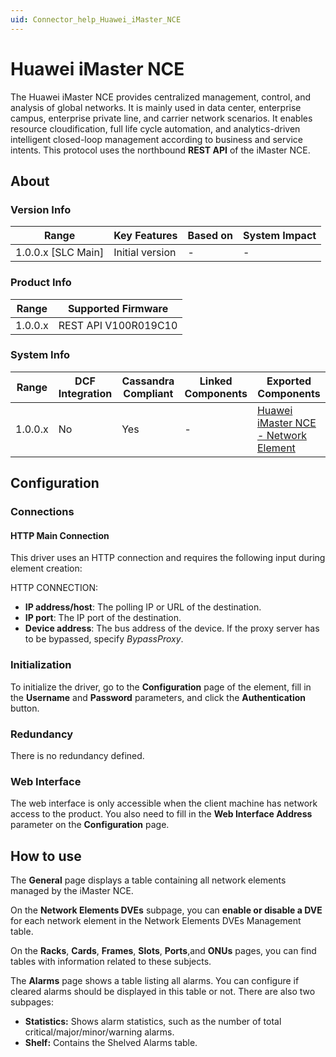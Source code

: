 ```yaml
---
uid: Connector_help_Huawei_iMaster_NCE
---
```


# Huawei iMaster NCE

The Huawei iMaster NCE provides centralized management, control, and analysis of global networks. It is mainly used in data center, enterprise campus, enterprise private line, and carrier network scenarios. It enables resource cloudification, full life cycle automation, and analytics-driven intelligent closed-loop management according to business and service intents. This protocol uses the northbound **REST API** of the iMaster NCE.

## About

### Version Info

| **Range**            | **Key Features** | **Based on** | **System Impact** |
|----------------------|------------------|--------------|-------------------|
| 1.0.0.x \[SLC Main\] | Initial version  | \-           | \-                |

### Product Info

| **Range** | **Supported Firmware** |
|-----------|------------------------|
| 1.0.0.x   | REST API V100R019C10   |

### System Info

| **Range** | **DCF Integration** | **Cassandra Compliant** | **Linked Components** | **Exported Components**                                                                                    |
|-----------|---------------------|-------------------------|-----------------------|------------------------------------------------------------------------------------------------------------|
| 1.0.0.x   | No                  | Yes                     | \-                    | [Huawei iMaster NCE - Network Element](xref:Connector_help_Huawei_iMaster_NCE_-_Network_Element) |

## Configuration

### Connections

#### HTTP Main Connection

This driver uses an HTTP connection and requires the following input during element creation:

HTTP CONNECTION:

- **IP address/host**: The polling IP or URL of the destination.
- **IP port**: The IP port of the destination.
- **Device address**: The bus address of the device. If the proxy server has to be bypassed, specify *BypassProxy*.

### Initialization

To initialize the driver, go to the **Configuration** page of the element, fill in the **Username** and **Password** parameters, and click the **Authentication** button.

### Redundancy

There is no redundancy defined.

### Web Interface

The web interface is only accessible when the client machine has network access to the product. You also need to fill in the **Web Interface Address** parameter on the **Configuration** page.

## How to use

The **General** page displays a table containing all network elements managed by the iMaster NCE.

On the **Network Elements DVEs** subpage, you can **enable or disable a DVE** for each network element in the Network Elements DVEs Management table.

On the **Racks**, **Cards**, **Frames**, **Slots**, **Ports**,and **ONUs** pages, you can find tables with information related to these subjects.

The **Alarms** page shows a table listing all alarms. You can configure if cleared alarms should be displayed in this table or not. There are also two subpages:

- **Statistics:** Shows alarm statistics, such as the number of total critical/major/minor/warning alarms.
- **Shelf:** Contains the Shelved Alarms table.
